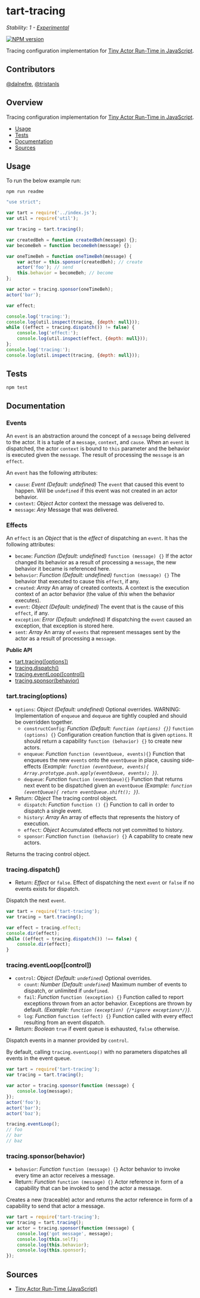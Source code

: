 # tart-tracing

_Stability: 1 - [Experimental](https://github.com/tristanls/stability-index#stability-1---experimental)_

[![NPM version](https://badge.fury.io/js/tart-tracing.png)](http://npmjs.org/package/tart-tracing)

Tracing configuration implementation for [Tiny Actor Run-Time in JavaScript](https://github.com/organix/tartjs).

## Contributors

[@dalnefre](https://github.com/dalnefre), [@tristanls](https://github.com/tristanls)

## Overview

Tracing configuration implementation for [Tiny Actor Run-Time in JavaScript](https://github.com/organix/tartjs).

  * [Usage](#usage)
  * [Tests](#tests)
  * [Documentation](#documentation)
  * [Sources](#sources)

## Usage

To run the below example run:

    npm run readme

```javascript
"use strict";

var tart = require('../index.js');
var util = require('util');

var tracing = tart.tracing();

var createdBeh = function createdBeh(message) {};
var becomeBeh = function becomeBeh(message) {};

var oneTimeBeh = function oneTimeBeh(message) {
    var actor = this.sponsor(createdBeh); // create
    actor('foo'); // send
    this.behavior = becomeBeh; // become
};

var actor = tracing.sponsor(oneTimeBeh);
actor('bar');

var effect;

console.log('tracing:');
console.log(util.inspect(tracing, {depth: null}));
while ((effect = tracing.dispatch()) != false) {
    console.log('effect:');
    console.log(util.inspect(effect, {depth: null}));
};
console.log('tracing:');
console.log(util.inspect(tracing, {depth: null}));
```

## Tests

    npm test

## Documentation

### Events

An `event` is an abstraction around the concept of a `message` being delivered to the actor. It is a tuple of a `message`, `context`, and `cause`. When an `event` is dispatched, the actor `context` is bound to `this` parameter and the behavior is executed given the `message`. The result of processing the `message` is an `effect`.

An `event` has the following attributes:

  * `cause`: _Event_ _(Default: undefined)_ The `event` that caused this event to happen. Will be `undefined` if this event was not created in an actor behavior.
  * `context`: _Object_ Actor context the message was delivered to.
  * `message`: _Any_ Message that was delivered.

### Effects

An `effect` is an _Object_ that is the _effect_ of dispatching an `event`. It has the following attributes:

  * `became`: _Function_ _(Default: undefined)_ `function (message) {}` If the actor changed its behavior as a result of processing a `message`, the new behavior it became is referenced here.
  * `behavior`: _Function_ _(Default: undefined)_ `function (message) {}` The behavior that executed to cause this `effect`, if any.
  * `created`: _Array_ An array of created contexts. A context is the execution context of an actor behavior (the value of _this_ when the behavior executes).
  * `event`: _Object_ _(Default: undefined)_ The event that is the cause of this `effect`, if any.
  * `exception`: _Error_ _(Default: undefined)_ If dispatching the `event` caused an exception, that exception is stored here.
  * `sent`: _Array_ An array of `events` that represent messages sent by the actor as a result of processing a `message`.

**Public API**

  * [tart.tracing(\[options\])](#tarttracingoptions)
  * [tracing.dispatch()](#tracingdispatch)
  * [tracing.eventLoop(\[control\])](#tracingeventloopcontrol)
  * [tracing.sponsor(behavior)](#tracingsponsorbehavior)

### tart.tracing(options)

  * `options`: _Object_ _(Default: undefined)_ Optional overrides.  WARNING: Implementation of `enqueue` and `dequeue` are tightly coupled and should be overridden together.
    * `constructConfig`: _Function_ _(Default: `function (options) {}`)_ `function (options) {}` Configuration creation function that is given `options`. It should return a capability `function (behavior) {}` to create new actors.
    * `enqueue`: _Function_ `function (eventQueue, events){}` Function that enqueues the new `events` onto the `eventQueue` in place, causing side-effects _(Example: `function (eventQueue, events){ Array.prototype.push.apply(eventQueue, events); }`)_.
    * `dequeue`: _Function_ `function (eventQueue){}` Function that returns next event to be dispatched given an `eventQueue` _(Example: `function (eventQueue){ return eventQueue.shift(); }`)_.
  * Return: _Object_ The tracing control object.
    * `dispatch`: _Function_ `function () {}` Function to call in order to
        dispatch a single event.
    * `history`: _Array_ An array of effects that represents the history of
        execution.
    * `effect`: _Object_ Accumulated effects not yet committed to history.
    * `sponsor`: _Function_ `function (behavior) {}` A capability to create
        new actors.

Returns the tracing control object.

### tracing.dispatch()

  * Return: _Effect_ or `false`. Effect of dispatching the next `event` or `false` if no events exists for dispatch.

Dispatch the next `event`.

```javascript
var tart = require('tart-tracing');
var tracing = tart.tracing();

var effect = tracing.effect;
console.dir(effect);
while ((effect = tracing.dispatch()) !== false) {
    console.dir(effect);
}
```

### tracing.eventLoop([control])

  * `control`: _Object_ _(Default: `undefined`)_ Optional overrides.
    * `count`: _Number_ _(Default: `undefined`)_ Maximum number of events to dispatch, or unlimited if `undefined`.
    * `fail`: _Function_ `function (exception) {}` Function called to report exceptions thrown from an actor behavior. Exceptions are thrown by default. _(Example: `function (exception) {/*ignore exceptions*/}`)_.
    * `log`: _Function_ `function (effect) {}` Function called with every effect resulting from an event dispatch.
  * Return: _Boolean_ `true` if event queue is exhausted, `false` otherwise.

Dispatch events in a manner provided by `control`. 

By default, calling `tracing.eventLoop()` with no parameters dispatches all events in the event queue.

```javascript
var tart = require('tart-tracing');
var tracing = tart.tracing();

var actor = tracing.sponsor(function (message) {
    console.log(message); 
});
actor('foo');
actor('bar');
actor('baz');

tracing.eventLoop();
// foo
// bar
// baz
```

### tracing.sponsor(behavior)

  * `behavior`: _Function_ `function (message) {}` Actor behavior to invoke every time an actor receives a message.
  * Return: _Function_ `function (message) {}` Actor reference in form of a capability that can be invoked to send the actor a message.

Creates a new (traceable) actor and returns the actor reference in form of a capability to send that actor a message.

```javascript
var tart = require('tart-tracing');
var tracing = tart.tracing();
var actor = tracing.sponsor(function (message) {
    console.log('got message', message);
    console.log(this.self);
    console.log(this.behavior);
    console.log(this.sponsor); 
});
```

## Sources

  * [Tiny Actor Run-Time (JavaScript)](https://github.com/organix/tartjs)
